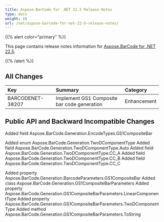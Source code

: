 ```yaml
---
title: Aspose.BarCode for .NET 22.5 Release Notes
type: docs
weight: 10
url: /net/aspose-barcode-for-net-22-5-release-notes/
---
```


{{% alert color="primary" %}} 

This page contains release notes information for [Aspose.BarCode for .NET 22.5](https://downloads.aspose.com/barcode/net/new-releases/aspose.barcode-for-.net-22.5/).

{{% /alert %}} 
## **All Changes**

|**Key**|**Summary**|**Category**|
| :- | :- | :- |
|BARCODENET-38207|Implement GS1 Composite bar code generation|Enhancement|

## **Public API and Backward Incompatible Changes**

Added field Aspose.BarCode.Generation.EncodeTypes.GS1CompositeBar

Added enum Aspose.BarCode.Generation.TwoDComponentType
Added field Aspose.BarCode.Generation.TwoDComponentType.Auto
Added field Aspose.BarCode.Generation.TwoDComponentType.CC_A
Added field Aspose.BarCode.Generation.TwoDComponentType.CC_B
Added field Aspose.BarCode.Generation.TwoDComponentType.CC_C

Added property Aspose.BarCode.Generation.BarcodeParameters.GS1CompositeBar
Added class Aspose.BarCode.Generation.GS1CompositeBarParameters
Added property Aspose.BarCode.Generation.GS1CompositeBarParameters.LinearComponentType
Added property Aspose.BarCode.Generation.GS1CompositeBarParameters.TwoDComponentType
Added method Aspose.BarCode.Generation.GS1CompositeBarParameters.ToString
